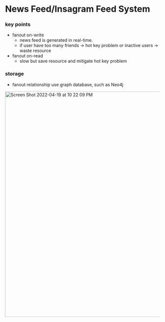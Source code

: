 # News Feed/Insagram Feed System

### key points
- fanout on-write
    - news feed is generated in real-time.
    - if user have too many friends -> hot key problem or inactive users -> waste resource
- fanout on-read
    - slow but save resource and mitigate hot key problem   

### storage
- fanout relationship use graph database, such as Neo4j

<img width="735" alt="Screen Shot 2022-04-19 at 10 22 09 PM" src="https://user-images.githubusercontent.com/11614469/164134164-47a295f8-ab9d-4ff0-89c0-bed72d83215e.png">
